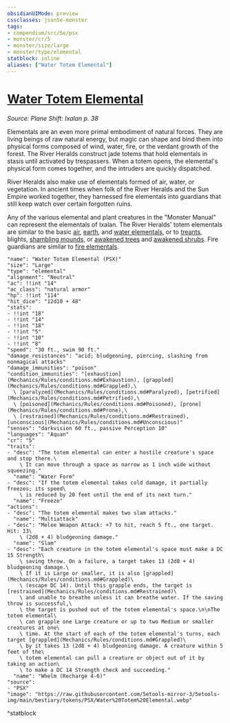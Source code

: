 ```yaml
---
obsidianUIMode: preview
cssclasses: json5e-monster
tags:
- compendium/src/5e/psx
- monster/cr/5
- monster/size/large
- monster/type/elemental
statblock: inline
aliases: ["Water Totem Elemental"]
---
```

# [Water Totem Elemental](Mechanics\bestiary\elemental/water-totem-elemental-psx.md)
*Source: Plane Shift: Ixalan p. 38*  

Elementals are an even more primal embodiment of natural forces. They are living beings of raw natural energy, but magic can shape and bind them into physical forms composed of wind, water, fire, or the verdant growth of the forest. The River Heralds construct jade totems that hold elementals in stasis until activated by trespassers. When a totem opens, the elemental's physical form comes together, and the intruders are quickly dispatched.

River Heralds also make use of elementals formed of air, water, or vegetation. In ancient times when folk of the River Heralds and the Sun Empire worked together, they harnessed fire elementals into guardians that still keep watch over certain forgotten ruins.

Any of the various elemental and plant creatures in the "Monster Manual" can represent the elementals of Ixalan. The River Heralds' totem elementals are similar to the basic [air](Mechanics/bestiary/elemental/air-elemental.md), [earth](Mechanics/bestiary/elemental/earth-elemental.md), and [water elementals](Mechanics/bestiary/elemental/water-elemental.md), or to [treants](Mechanics/bestiary/plant/treant.md), blights, [shambling mounds](Mechanics/bestiary/plant/shambling-mound.md), or [awakened trees](Mechanics/bestiary/plant/awakened-tree.md) and [awakened shrubs](Mechanics/bestiary/plant/awakened-shrub.md). Fire guardians are similar to [fire elementals](Mechanics/bestiary/elemental/fire-elemental.md).

```statblock
"name": "Water Totem Elemental (PSX)"
"size": "Large"
"type": "elemental"
"alignment": "Neutral"
"ac": !!int "14"
"ac_class": "natural armor"
"hp": !!int "114"
"hit_dice": "12d10 + 48"
"stats":
- !!int "18"
- !!int "14"
- !!int "18"
- !!int "5"
- !!int "10"
- !!int "8"
"speed": "30 ft., swim 90 ft."
"damage_resistances": "acid; bludgeoning, piercing, slashing from nonmagical attacks"
"damage_immunities": "poison"
"condition_immunities": "[exhaustion](Mechanics/Rules/conditions.md#Exhaustion), [grappled](Mechanics/Rules/conditions.md#Grappled),\
  \ [paralyzed](Mechanics/Rules/conditions.md#Paralyzed), [petrified](Mechanics/Rules/conditions.md#Petrified),\
  \ [poisoned](Mechanics/Rules/conditions.md#Poisoned), [prone](Mechanics/Rules/conditions.md#Prone),\
  \ [restrained](Mechanics/Rules/conditions.md#Restrained), [unconscious](Mechanics/Rules/conditions.md#Unconscious)"
"senses": "darkvision 60 ft., passive Perception 10"
"languages": "Aquan"
"cr": "5"
"traits":
- "desc": "The totem elemental can enter a hostile creature's space and stop there.\
    \ It can move through a space as narrow as 1 inch wide without squeezing."
  "name": "Water Form"
- "desc": "If the totem elemental takes cold damage, it partially freezes; its speed\
    \ is reduced by 20 feet until the end of its next turn."
  "name": "Freeze"
"actions":
- "desc": "The totem elemental makes two slam attacks."
  "name": "Multiattack"
- "desc": "Melee Weapon Attack: +7 to hit, reach 5 ft., one target. Hit: 13\
    \ (2d8 + 4) bludgeoning damage."
  "name": "Slam"
- "desc": "Each creature in the totem elemental's space must make a DC 15 Strength\
    \ saving throw. On a failure, a target takes 13 (2d8 + 4) bludgeoning damage.\
    \ If it is Large or smaller, it is also [grappled](Mechanics/Rules/conditions.md#Grappled)\
    \ (escape DC 14). Until this grapple ends, the target is [restrained](Mechanics/Rules/conditions.md#Restrained)\
    \ and unable to breathe unless it can breathe water. If the saving throw is successful,\
    \ the target is pushed out of the totem elemental's space.\n\nThe totem elemental\
    \ can grapple one Large creature or up to two Medium or smaller creatures at one\
    \ time. At the start of each of the totem elemental's turns, each target [grappled](Mechanics/Rules/conditions.md#Grappled)\
    \ by it takes 13 (2d8 + 4) bludgeoning damage. A creature within 5 feet of the\
    \ totem elemental can pull a creature or object out of it by taking an action\
    \ to make a DC 14 Strength check and succeeding."
  "name": "Whelm (Recharge 4-6)"
"source":
- "PSX"
"image": "https://raw.githubusercontent.com/5etools-mirror-3/5etools-img/main/bestiary/tokens/PSX/Water%20Totem%20Elemental.webp"
```
^statblock